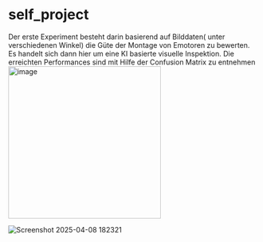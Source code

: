 # self_project

Der erste Experiment besteht darin basierend auf Bilddaten( unter verschiedenen Winkel) die Güte der Montage von Emotoren zu bewerten. Es handelt sich dann hier um eine KI basierte visuelle Inspektion. Die erreichten Performances sind mit Hilfe der Confusion Matrix zu entnehmen
<img width="306" alt="image" src="https://github.com/user-attachments/assets/f539a8fb-19c6-4fa9-bdfe-5eef24fd8fc4" />

![Screenshot 2025-04-08 182321](https://github.com/user-attachments/assets/a3c435f3-ec44-4a7b-b980-3555ed2d0fad)
